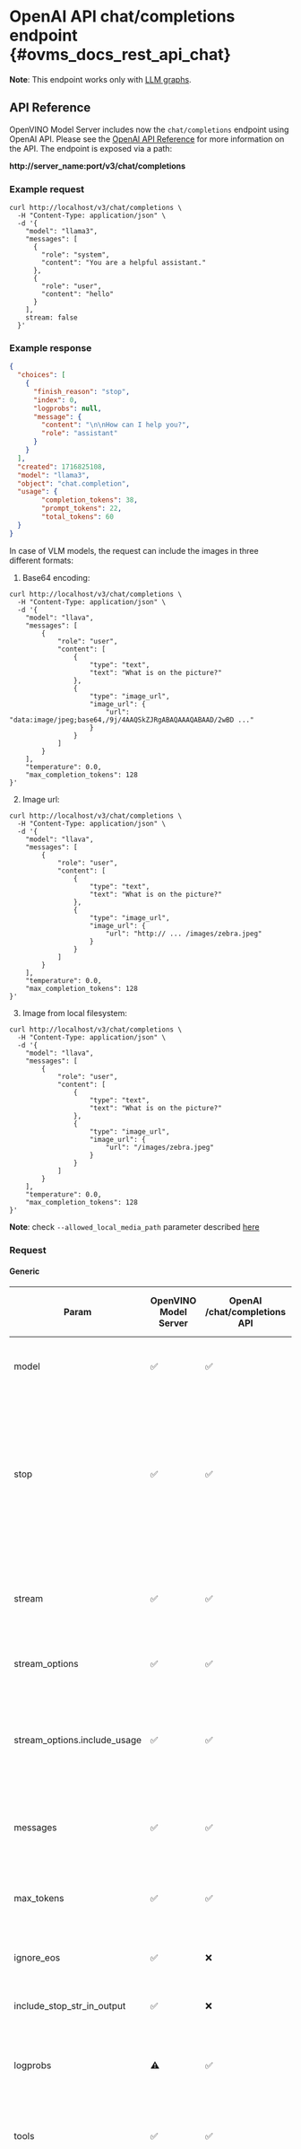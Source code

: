 # OpenAI API chat/completions endpoint {#ovms_docs_rest_api_chat}

**Note**: This endpoint works only with [LLM graphs](./llm/reference.md).

## API Reference
OpenVINO Model Server includes now the `chat/completions` endpoint using OpenAI API.
Please see the [OpenAI API Reference](https://platform.openai.com/docs/api-reference/chat) for more information on the API.
The endpoint is exposed via a path:

<b>http://server_name:port/v3/chat/completions</b>

### Example request

```
curl http://localhost/v3/chat/completions \
  -H "Content-Type: application/json" \
  -d '{
    "model": "llama3",
    "messages": [
      {
        "role": "system",
        "content": "You are a helpful assistant."
      },
      {
        "role": "user",
        "content": "hello"
      }
    ],
    stream: false
  }'
```

### Example response

```json
{
  "choices": [
    {
      "finish_reason": "stop",
      "index": 0,
      "logprobs": null,
      "message": {
        "content": "\n\nHow can I help you?",
        "role": "assistant"
      }
    }
  ],
  "created": 1716825108,
  "model": "llama3",
  "object": "chat.completion",
  "usage": {
        "completion_tokens": 38,
        "prompt_tokens": 22,
        "total_tokens": 60
  }
}
```

In case of VLM models, the request can include the images in three different formats:
1) Base64 encoding:
```
curl http://localhost/v3/chat/completions \
  -H "Content-Type: application/json" \
  -d '{
    "model": "llava",
    "messages": [
        {
            "role": "user",
            "content": [
                {
                    "type": "text",
                    "text": "What is on the picture?"
                },
                {
                    "type": "image_url",
                    "image_url": {
                        "url": "data:image/jpeg;base64,/9j/4AAQSkZJRgABAQAAAQABAAD/2wBD ..."
                    }
                }
            ]
        }
    ],
    "temperature": 0.0,
    "max_completion_tokens": 128
}'
```

2) Image url:
```
curl http://localhost/v3/chat/completions \
  -H "Content-Type: application/json" \
  -d '{
    "model": "llava",
    "messages": [
        {
            "role": "user",
            "content": [
                {
                    "type": "text",
                    "text": "What is on the picture?"
                },
                {
                    "type": "image_url",
                    "image_url": {
                        "url": "http:// ... /images/zebra.jpeg"
                    }
                }
            ]
        }
    ],
    "temperature": 0.0,
    "max_completion_tokens": 128
}'
```

3) Image from local filesystem:
```
curl http://localhost/v3/chat/completions \
  -H "Content-Type: application/json" \
  -d '{
    "model": "llava",
    "messages": [
        {
            "role": "user",
            "content": [
                {
                    "type": "text",
                    "text": "What is on the picture?"
                },
                {
                    "type": "image_url",
                    "image_url": {
                        "url": "/images/zebra.jpeg"
                    }
                }
            ]
        }
    ],
    "temperature": 0.0,
    "max_completion_tokens": 128
}'
```
**Note**: check `--allowed_local_media_path` parameter described [here](parameters.md)

### Request

#### Generic

| Param | OpenVINO Model Server | OpenAI /chat/completions API | vLLM Serving Sampling Params | Type | Description |
|-----|----------|----------|----------|---------|-----|
| model | ✅ | ✅ | ✅ | string (required) | Name of the model to use. From administrator point of view it is the name assigned to a MediaPipe graph configured to schedule generation using desired model.  |
| stop | ✅ | ✅ | ✅ | string/array of strings (optional) | Up to 4 sequences where the API will stop generating further tokens. If `stream` is set to `false` matched stop string **is not** included in the output by default. If `stream` is set to `true` matched stop string **is** included in the output by default. It can be changed with `include_stop_str_in_output` parameter, but for `stream=true` setting `include_stop_str_in_output=false` is invalid. |
| stream | ✅ | ✅ | ✅ | bool (optional, default: `false`) | If set to true, partial message deltas will be sent to the client. The generation chunks will be sent as data-only [server-sent events](https://developer.mozilla.org/en-US/docs/Web/API/Server-sent_events/Using_server-sent_events#event_stream_format) as they become available, with the stream terminated by a `data: [DONE]` message. [Example Python code](clients_genai.md) |
| stream_options | ✅ | ✅ | ✅ | object (optional) | Options for streaming response. Only set this when you set stream: true |
| stream_options.include_usage | ✅ | ✅ | ✅ | bool (optional) | Streaming option. If set, an additional chunk will be streamed before the data: [DONE] message. The usage field in this chunk shows the token usage statistics for the entire request, and the choices field will always be an empty array. All other chunks will also include a usage field, but with a null value. |
| messages | ✅ | ✅ | ✅ | array (required) | A list of messages comprising the conversation so far. Each object in the list should contain `role` and either `content` or `tool_call` when using tools. [Example Python code](clients_genai.md) |
| max_tokens | ✅ | ✅ | ✅ | integer | The maximum number of tokens that can be generated. If not set, the generation will stop once `EOS` token is generated. If max_tokens_limit is set in graph.pbtxt it will be default value of max_tokens. |
| ignore_eos | ✅ | ❌ | ✅ | bool (default: `false`) | Whether to ignore the `EOS` token and continue generating tokens after the `EOS` token is generated. |
| include_stop_str_in_output | ✅ | ❌ | ✅ | bool (default: `false` if `stream=false`, `true` if `stream=true`) | Whether to include matched stop string in output. Setting it to false when `stream=true` is invalid configuration and will result in error. |
| logprobs | ⚠️ | ✅ | ✅ | bool (default: `false`) | Include the log probabilities on the logprob of the returned output token. **_ in stream mode logprobs are not returned. Only info about selected tokens is returned _** |
| tools | ✅ | ✅ | ✅ | array | A list of tools the model may call. Currently, only functions are supported as a tool. Use this to provide a list of functions the model may generate JSON inputs for. See [OpenAI API reference](https://platform.openai.com/docs/api-reference/chat/create#chat-create-tools) for more details. |
| tool_choice | ✅ | ✅ | ✅ | string or object | Controls which (if any) tool is called by the model. `none` means the model will not call any tool and instead generates a message. `auto` means the model can pick between generating a message or calling one or more tools. Specifying a particular tool via `{"type": "function", "function": {"name": "my_function"}}` forces the model to call that tool. See [OpenAI API reference](https://platform.openai.com/docs/api-reference/chat/create#chat-create-tool_choice) for more details. Note that value `required` is not supported. |

#### Beam search sampling specific
| Param | OpenVINO Model Server | OpenAI /chat/completions API | vLLM Serving Sampling Params | Type | Description |
|-------|----------|----------|----------|---------|-----|
| n | ✅ | ✅ | ✅ | integer (default: `1`) | Number of output sequences to return for the given prompt. This value must be between `1 <= N <= BEST_OF`. |
| best_of | ✅ | ❌ | ✅ | integer (default: `1`) | Number of output sequences that are generated from the prompt. From these _best_of_ sequences, the top _n_ sequences are returned. _best_of_ must be greater than or equal to _n_. This is treated as the beam width for beam search sampling.  |
| length_penalty | ✅ | ❌ | ✅ | float (default: `1.0`) | Exponential penalty to the length that is used with beam-based generation. It is applied as an exponent to the sequence length, which in turn is used to divide the score of the sequence. Since the score is the log likelihood of the sequence (i.e. negative), `length_penalty` > 0.0 promotes longer sequences, while `length_penalty` < 0.0 encourages shorter sequences. |

#### Multinomial sampling specific
| Param | OpenVINO Model Server | OpenAI /chat/completions API | vLLM Serving Sampling Params | Type | Description |
|-------|----------|----------|----------|---------|-----|
| temperature | ✅ | ✅ | ✅ | float (default: `1.0`) | The value is used to modulate token probabilities for multinomial sampling. It enables multinomial sampling when set to `> 0.0`. |
| top_p | ✅ | ✅ | ✅ | float (default: `1.0`) | Controls the cumulative probability of the top tokens to consider. Must be in (0, 1]. Set to 1 to consider all tokens. |
| top_k | ✅ | ❌ | ✅ | int (default: all tokens) | Controls the number of top tokens to consider. Set to empty or -1 to consider all tokens. |
| repetition_penalty | ✅ | ❌ | ✅ | float (default: `1.0`) | Penalizes new tokens based on whether they appear in the prompt and the generated text so far. Values > `1.0` encourage the model to use new tokens, while values < `1.0` encourage the model to repeat tokens. `1.0` means no penalty. |
| frequency_penalty | ✅ | ✅ | ✅ | float (default: `0.0`) | Number between -2.0 and 2.0. Positive values penalize new tokens based on their existing frequency in the text so far, decreasing the model's likelihood to repeat the same line verbatim. |
| presence_penalty | ✅ | ✅ | ✅ | float (default: `0.0`) | Number between -2.0 and 2.0. Positive values penalize new tokens based on whether they appear in the text so far, increasing the model's likelihood to talk about new topics. |
| seed | ✅ | ✅ | ✅ | integer (default: `0`) | Random seed to use for the generation. |

#### Speculative decoding specific

Note that below parameters are valid only for speculative pipeline. See [speculative decoding demo](../demos/continuous_batching/speculative_decoding/README.md) for details on how to prepare and serve such pipeline. 

| Param | OpenVINO Model Server | OpenAI /completions API | vLLM Serving Sampling Params | Type | Description |
|-------|----------|----------|----------|---------|-----|
| num_assistant_tokens | ✅ | ❌ | ⚠️ | int | This value defines how many tokens should a draft model generate before main model validates them. Equivalent of `num_speculative_tokens` in vLLM. Cannot be used with `assistant_confidence_threshold`. |
| assistant_confidence_threshold | ✅ | ❌ | ❌ | float | This parameter determines confidence level for continuing generation. If draft model generates token with confidence below that threshold, it stops generation for the current cycle and main model starts validation. Cannot be used with `num_assistant_tokens`. |

#### Prompt lookup decoding specific

Note that below parameters are valid only for prompt lookup pipeline. Add `"prompt_lookup": true` to `plugin_config` in your graph config node options to serve it.

| Param | OpenVINO Model Server | OpenAI /chat/completions API | vLLM Serving Sampling Params | Type | Description |
|-------|----------|----------|----------|---------|-----|
| num_assistant_tokens | ✅ | ❌ | ❌ | int | Number of candidate tokens proposed after ngram match is found |
| max_ngram_size | ✅ | ❌ | ❌ | int | The maximum ngram to use when looking for matches in the prompt |

**Note**: vLLM does not support those parameters as sampling parameters, but enables prompt lookup decoding, by setting them in [LLM config](https://docs.vllm.ai/en/stable/features/spec_decode.html#speculating-by-matching-n-grams-in-the-prompt)

#### Unsupported params from OpenAI service:
- logit_bias
- top_logprobs
- response_format
- tools
- tool_choice
- user
- function_call
- functions

#### Unsupported params from vLLM:
- min_p
- use_beam_search (**In OpenVINO Model Server just simply increase _best_of_ param to enable beam search**)
- early_stopping
- stop_token_ids
- min_tokens
- prompt_logprobs
- detokenize
- skip_special_tokens
- spaces_between_special_tokens
- logits_processors
- truncate_prompt_tokens

## Response

| Param | OpenVINO Model Server | OpenAI /chat/completions API | Type | Description |
|-----|----------|----------|---------|-----|
| choices | ✅ | ✅ | array | A list of chat completion choices. Can be more than one if `n` is greater than 1 (beam search or multinomial samplings). |
| choices.index | ✅ | ✅ | integer | The index of the choice in the list of choices. |
| choices.message | ✅ | ✅ | object | A chat completion message generated by the model. **When streaming, the field name is `delta` instead of `message`.** |
| choices.message.role | ⚠️ | ✅ | string | The role of the author of this message. **_Currently hardcoded as `assistant`_** |
| choices.message.content | ✅ | ✅ | string | The contents of the message. |
| choices.finish_reason | ✅ | ✅ | string or null | The reason the model stopped generating tokens. This will be `stop` if the model hit a natural stop point or a provided stop sequence, `length` if the maximum number of tokens specified in the request was reached, or `null` when generation continues (streaming). |
| choices.logprobs | ⚠️ | ✅ | object or null | Log probability information for the choice. **_In current version, only one logprob per token can be returned._** |
| created | ✅ | ✅ | string | The Unix timestamp (in seconds) of when the chat completion was created.  |
| model | ✅ | ✅ | string | The model used for the chat completion. |
| object | ✅ | ✅ | string | `chat.completion` for unary requests and `chat.completion.chunk` for streaming responses |
| usage | ✅ | ✅ | object | Usage statistics for the completion request. Consists of three integer fields: `completion_tokens`, `prompt_tokens` and `total_tokens` that inform how many tokens have been generated in a completion, number of tokens in a prompt and the sum of both |

#### Unsupported params from OpenAI service:

- id
- system_fingerprint
- usage
- choices.message.tool_calls
- choices.message.function_call
- choices.logprobs.content

> **NOTE**:
OpenAI python client supports a limited list of parameters. Those native to OpenVINO Model Server, can be passed inside a generic container parameter `extra_body`. Below is an example how to encapsulated `top_k` value.
```{code} python
response = client.completions.create(
    model=model,
    messages=[{"role": "user", "content": "hello"}],
    max_tokens=100,
    extra_body={"top_k" : 1},
    stream=False
)
```

## References

[LLM quick start guide](./llm/quickstart.md)

[End to end demo with LLM model serving over OpenAI API](../demos/continuous_batching/README.md)

[Code snippets](./clients_genai.md)

[LLM calculator](./llm/reference.md#llm-calculator)

